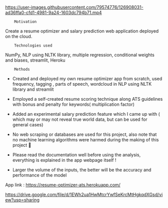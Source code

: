 

https://user-images.githubusercontent.com/79574776/126908031-ad36ffa0-cfd1-4981-9a24-1603dc794b71.mp4

        
        Motivation
        
Create a resume optimizer and salary prediction web application deployed on the cloud.

        Technologies used
    
NumPy, NLP using NLTK library, multiple regression, conditional weights and biases, streamlit, Heroku

        Methods
    
* Created and deployed my own resume optimizer app from scratch, used frequency, tagging , parts of speech, wordcloud in NLP using NLTK library and streamlit

* Employed a self-created resume scoring technique along ATS guidelines with bonus and penalty for keywords( multiplication factor)

* Added an experimental salary prediction feature which I came up with ( which may or may not reveal true world data, but can be used for general cases)

* No web scraping or databases are used for this project, also note that no machine learning algorithms were harmed during the making of this project 📑

* Please read the documentation well before using the analysis, everything is explained in the app webpage itself !

* Larger the volume of the inputs, the better will be the accuracy and performance of the model  



App link : https://resume-optimizer-ats.herokuapp.com/

 
https://drive.google.com/file/d/1EWh2ua1HwMtcrYwfSeKrcMtHgkqdXGsd/view?usp=sharing
